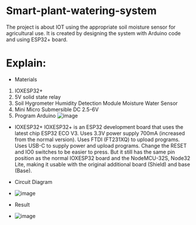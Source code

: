 # Smart-plant-watering-system
The project is about IOT using the appropriate soil moisture sensor for agricultural use. It is created by designing the system with Arduino code and using ESP32+ board.
# Explain:
- Materials
 1. IOXESP32+
 2. 5V solid state relay
 3. Soil Hygrometer Humidity Detection Module  Moisture Water
 Sensor
 4.   Mini Micro Submersible DC 2.5-6V
 5.   Program Arduino
![image](https://github.com/user-attachments/assets/da7a6fe7-6c9a-40c6-8944-a45e77e29d98)
- IOXESP32+
 IOXESP32+ is an ESP32 development board that uses the latest chip
 ESP32 ECO V3. Uses 3.3V power supply 700mA (increased from the normal
 version). Uses FTDI (FT231XQ) to upload programs. Uses USB-C to supply
 power and upload programs. Change the RESET and IO0 switches to be
 easier to press. But it still has the same pin position as the normal IOXESP32
 board and the NodeMCU-32S, Node32 Lite, making it usable with the original
 additional board (Shield) and base (Base).
- Circuit Diagram
-  ![image](https://github.com/user-attachments/assets/6a2d0d03-3f62-4534-a962-18b0d8244ac9)

- Result
-  ![image](https://github.com/user-attachments/assets/8b58448b-b0cd-4079-ba8f-08d4db5fd62e)


